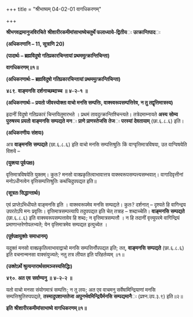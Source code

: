 +++
title = "श्रीभाष्यम् 04-02-01 वागधिकरणम्"

+++
<div claऽऽ="elementor-widget-container">

**श्रीभगवद्रामानुजविरचिते** **श्रीशारीरकमीमांसाभाष्येचतुर्थे फलाध्याये**–**द्वितीय**ः **उत्क्रान्तिपाद**ः

**(अधिकरणानि – 11, सूत्राणि 20)**

**(पादार्थः – ब्रह्मविदुषो गतिप्रकारचिन्तायां प्रथममुत्क्रान्तिचिन्ता)**

**वागधिकरणम्॥१॥**

**(अधिकरणार्थः – ब्रह्मविदुषो गतिप्रकारचिन्तायां प्रथममुत्क्रान्तिचिन्ता)**

**४८९**. **वाङ्मनसि** **दर्शनाच्छब्दाच्च** **॥** **४**–**२**–**१** **॥**

**(अधिकरणार्थः – प्रयतो जीवस्योक्ता वाचो मनसि सम्पत्तिः, वाक्स्वरूपसम्पत्तिरेव, न तु तद्वृत्तिमात्रस्य)**

इदानीं विदुषो गतिप्रकारं चिन्तयितुमारभते । प्रथमं तावदुत्क्रान्तिश्चिन्त्यते। तत्रेदमाम्नायते **अस्य** **सोम्य** **पुरुषस्य** **प्रयतो** **वाङ्मनसि** **सम्पद्यते** **मन**ः **प्राणे** **प्राणस्तेजसि** **तेज**ः **परस्यां** **देवतायाम्** (छा.६.८.६) इति।

**(अधिकरणीयः संशयः)**

अत्र **वाङ्मनसि** **सम्पद्यते** (छा.६.८.६) इति वाचो मनसि सम्पत्तिश्रुतिः किं वाग्वृत्तिमात्रविषया, उत वाग्विषयेति विशये –

**(युक्त्या पूर्वःपक्षः)**

वृत्तिमात्रविषयेति युक्तम्। कुतः? मनसो वाक्प्रकृतित्वाभावात्तत्र वाक्स्वरूपसम्पत्त्यसम्भवात्। वागादिवृत्तीनां मनोऽधीनत्वेन वृत्तिसम्पत्तिश्रुतिः कथंचिदुपपद्यत इति॥

**(सूत्रतः सिद्धान्तार्थः)**

एवं प्राप्तेऽभिधीयते वाङ्मनसि इति । वाक्स्वरूपमेव मनसि सम्पद्यते। कुतः? दर्शनात् – दृश्यते हि वागिन्द्रय उपरतेऽपि मनः प्रवृत्तिः। वृत्तिमात्रसम्पत्त्यापि तदुपपद्यत इति चेत् तत्राह – शब्दाच्चेति।
**वाङ्मनसि** **सम्पद्यते** (छा.६.८.६) इति वाक्स्वरूपसम्पत्तावेव हि शब्दः; न वृत्तिमात्रसम्पत्तौ । न हि तदानीं वृत्त्युपरमे वागिन्द्रियं प्रमाणान्तरेणोपलभ्यते; येन वृत्तिमात्रमेव सम्पद्यत इत्युच्येत ।

**(पूर्वपक्षयुक्तेः समाधानम्)**

यदुक्तं मनसो वाक्प्रकृतित्वाभावाद्वाचो मनसि सम्पत्तिर्नोपपद्यत इति; तत्, **वाङ्मनसि** **सम्पद्यते** (छा.६.८.६) इति वचनान्मनसा वाक्संयुज्यते; नतु तत्र लीयत इति परिहर्तव्यम् ॥१॥

**(उक्तेऽर्थे श्रुत्यन्तरार्थसामञ्जस्यसिद्धिः)**

**४९०**. **अत** **एव** **सर्वाण्यनु** **॥** **४**–**२**–**२** **॥**

यतो वाचो मनसा संयोगमात्रं सम्पत्तिः; न तु लयः; अत एव वाचमनु सर्वेषामिन्द्रियाणां मनसि सम्पत्तिश्रुतिरुपपद्यते,
**तस्मादुपशान्ततेजा** **अपुनर्भवमिन्द्रियैर्मनसि** **सम्पद्यमानै**ः (प्रश्न.उप.३.९) इति॥२॥

**इति** **श्रीशारीरकमीमांसाभाष्ये** **वागधिकरणम्॥१॥**

</div>
